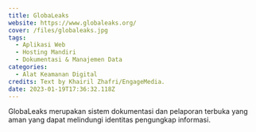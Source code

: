 ```yaml
---
title: GlobaLeaks
website: https://www.globaleaks.org/
cover: /files/globaleaks.jpg
tags:
  - Aplikasi Web
  - Hosting Mandiri
  - Dokumentasi & Manajemen Data
categories:
  - Alat Keamanan Digital
credits: Text by Khairil Zhafri/EngageMedia.
date: 2023-01-19T17:36:32.118Z
---
```

GlobaLeaks merupakan sistem dokumentasi dan pelaporan terbuka yang aman yang dapat melindungi identitas pengungkap informasi.